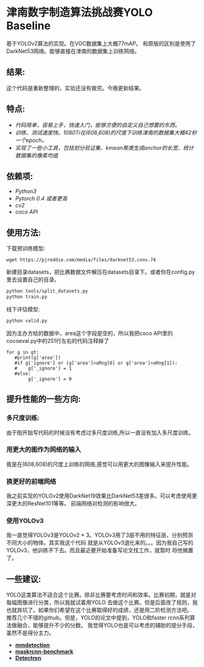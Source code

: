 # 津南数字制造算法挑战赛YOLO Baseline
基于YOLOv2算法的实现。在VOC数据集上大概77mAP。
和原版的区别是使用了DarkNet53网络。能够直接在津南的数据集上训练网络。

## 结果:
这个代码是重新整理的，实验还没有做完。今晚更新结果。

## 特点:
- *代码简单，容易上手，快速入门，能够方便的自定义自己想要的东西。*
- *训练、测试速度快。1080Ti在(608,608)的尺度下训练津南的数据集大概42秒一个epoch。*
- *实现了一些小工具，包括划分验证集、kmean聚类生成anchor的长宽、统计数据集的像素均值*

## 依赖项:
- *Python3*
- *Pytorch 0.4 或者更高*
- *cv2*
- *coco API*

## 使用方法:
下载预训练模型:
```
wget https://pjreddie.com/media/files/darknet53.conv.74
```

新建目录datasets，把比赛数据文件解压在datasets目录下。或者你在config.py里去设置自己的目录。
```bash
python tools/split_datasets.py
python train.py
```
线下评估模型:
```bash
python valid.py
```
因为主办方给的数据中，area这个字段是空的，所以我把coco API里的cocoeval.py中的251行左右的代码注释掉了
```
for g in gt:
   #print(g['area'])
   #if g['ignore'] or (g['area']<aRng[0] or g['area']>aRng[1]):
   #    g['_ignore'] = 1
   #else:
        g['_ignore'] = 0
```

## 提升性能的一些方向:
### 多尺度训练:
由于刚开始写代码的时候没有考虑过多尺度训练,所以一直没有加入多尺度训练。

### 用更大的图作为网络的输入
我是在(608,608)的尺度上训练的网络,感觉可以用更大的图像输入来提升性能。  

### 换更好的前端网络
我之前实现的YOLOv2使用DarkNet19效果比DarkNet53差很多。可以考虑使用更深更大的ResNet101等等。
前端网络对检测的影响很大。

### 使用YOLOv3
我一直觉得YOLOv3是YOLOv2 * 3。YOLOv3用了3层不用的特征层，分别预测不同大小的物体。其实我这个代码
就是从YOLOv3退化来的。。。因为我自己写的YOLOv3，他训练不下去。而且最近要开始准备写论文找工作，就暂时
将他搁置了。

## 一些建议:
YOLO这类算法不适合这个比赛。除非比赛要考虑时间和效率。比赛初期，就是对每幅图像进行分类，所以我就试着用YOLO
去做这个比赛。但是后面改了规则，我也就弃坑了。如果你们希望在这个比赛取得好的成绩，还是用二阶检测方法吧。
推荐几个不错的github。但是，YOLO的论文中提到，YOLO和faster rcnn系列算法做融合，能够提升不少的分数。
我觉得YOLO也是可以考虑的辅助的提分手段，虽然不是得分主力。
- **[mmdetection](https://github.com/open-mmlab/mmdetection)**
- **[maskrcnn-benchmark](https://github.com/facebookresearch/maskrcnn-benchmark)**
- **[Detectron](https://github.com/facebookresearch/Detectron)**  


